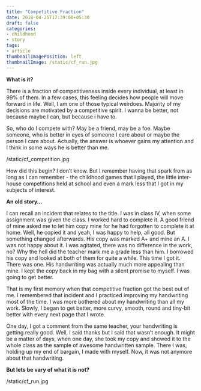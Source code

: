 ```yaml
---
title: "Competitive Fraction"
date: 2018-04-25T17:39:00+05:30
draft: false
categories:
- childhood
- story
tags:
- article
thumbnailImagePosition: left
thumbnailImage: /static/cf_run.jpg
---
```




**What is it?**

There is a fraction of competitiveness inside every individual, at least in 99% of them. In a few cases, this feeling decides how people will move forward in life. Well, I am one of those typical weirdoes. Majority of my decisions are motivated by a competitive spirit. I wanna be better, not because maybe I can, but because i have to.

So, who do I compete with? May be a friend, may be a foe. Maybe someone, who is better in eyes of someone I care about or maybe the person I care about. Actually, the answer is whoever gains my attention and I think in some ways he is better than me. 

/static/cf_competition.jpg

How did this begin? I don’t know. But I remember having that spark from as long as I can remember - the childhood games that I played, the little inter-house competitions held at school and even a mark less that I got in my subjects of interest.

**An old story…**

I can recall an incident that relates to the title.
I was in class IV, when some assignment was given the class. I worked hard to complete it. A good friend of mine asked me to let him copy mine for he had forgotten to complete it at home. Well, he copied it and yeah, I was happy to help, all good. But something changed afterwards. His copy was marked A+ and mine an A. I was not happy about it. I was agitated, there was no difference in the work, no? Why the hell did the teacher mark me a grade less than him. I borrowed his copy and looked at both of them for quite a while. This time I got it. There was one. His handwriting was actually much more appealing than mine. I kept the copy back in my bag with a silent promise to myself. I was going to get better. 

That is my first memory when that competitive fraction got the best out of me. I remembered that incident and I practiced improving my handwriting most of the time. I was more bothered about my handwriting than all my work. Slowly, I began to get better, more curvy, smooth, round and tiny-bit better with every next page that I wrote. 

One day, I got a comment from the same teacher, your handwriting is getting really good. Well, I said thanks but I said that wasn’t enough. It might be a matter of days, when one day, she took my copy and showed it to the whole class as the sample of awesome handwritten sample. There I was, holding up my end of bargain, I made with myself. Now, it was not anymore about that handwriting.

**But lets be vary of what it is not?**

/static/cf_run.jpg